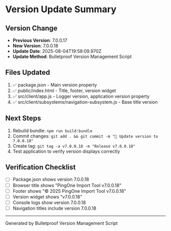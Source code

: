 # Version Update Summary

## Version Change
- **Previous Version**: 7.0.0.17
- **New Version**: 7.0.0.18
- **Update Date**: 2025-08-04T19:58:09.970Z
- **Update Method**: Bulletproof Version Management Script

## Files Updated
1. ✅ package.json - Main version property
2. ✅ public/index.html - Title, footer, version widget
3. ✅ src/client/app.js - Logger version, application version property
4. ✅ src/client/subsystems/navigation-subsystem.js - Base title version

## Next Steps
1. Rebuild bundle: `npm run build:bundle`
2. Commit changes: `git add . && git commit -m "🔖 Update version to 7.0.0.18"`
3. Create tag: `git tag -a v7.0.0.18 -m "Release v7.0.0.18"`
4. Test application to verify version displays correctly

## Verification Checklist
- [ ] Package.json shows version 7.0.0.18
- [ ] Browser title shows "PingOne Import Tool v7.0.0.18"
- [ ] Footer shows "© 2025 PingOne Import Tool v7.0.0.18"
- [ ] Version widget shows "v7.0.0.18"
- [ ] Console logs show version 7.0.0.18
- [ ] Navigation titles include version 7.0.0.18

---
Generated by Bulletproof Version Management Script
